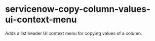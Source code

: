 # servicenow-copy-column-values-ui-context-menu
Adds a list header UI context menu for copying values of a column.
